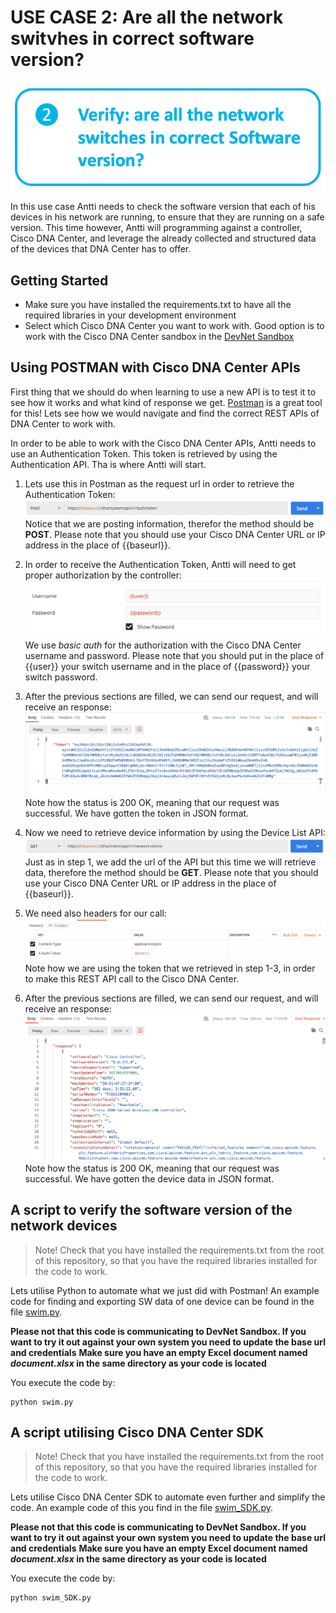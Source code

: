 # USE CASE 2: Are all the network switvhes in correct software version?

![alt text](/images/swim.png "Software Image check use case")

In this use case Antti needs to check the software version that each of his devices in his network are running, to ensure that they are running on a safe version. This time however, Antti will programming against a controller, Cisco DNA Center, and leverage the already collected and structured data of the devices that DNA Center has to offer. 

## Getting Started
- Make sure you have installed the requirements.txt to have all the required libraries in your development environment
- Select which Cisco DNA Center you want to work with. Good option is to work with the Cisco DNA Center sandbox in the [DevNet Sandbox](https://devnetsandbox.cisco.com/)

## Using POSTMAN with Cisco DNA Center APIs

First thing that we should do when learning to use a new API is to test it to see how it works and what kind of response we get. [Postman](https://www.postman.com/) is a great tool for this! Lets see how we would navigate and find the correct REST APIs of DNA Center to work with.

In order to be able to work with the Cisco DNA Center APIs, Antti needs to use an Authentication Token. This token is retrieved by using the Authentication API. Tha is where Antti will start. 

1. Lets use this in Postman as the request url in order to retrieve the Authentication Token:
![alt text](images/postman_dnac_auth_url.png "Postman Authentication URL")
Notice that we are posting information, therefor the method should be **POST**.
Please note that you should use your Cisco DNA Center URL or IP address in the place of {{baseurl}}. 

2. In order to receive the Authentication Token, Antti will need to get proper authorization by the controller:
![alt text](images/postman_dnac_auth.png "Postman DNA Center credentials")
We use *basic auth* for the authorization with the Cisco DNA Center username and password. Please note that you should put in the place of {{user}} your switch username and in the place of {{password}} your switch password.

3. After the previous sections are filled, we can send our request, and will receive an response:
![alt text](images/postman_dnac_token.png "Postman DNA Center Token Retrieved")
Note how the status is 200 OK, meaning that our request was successful. We have gotten the token in JSON format. 

4. Now we need to retrieve device information by using the Device List API:
![alt text](images/postman_getdevices_url.png "Postman Device List REST API")
Just as in step 1, we add the url of the API but this time we will retrieve data, therefore the method should be **GET**.
Please note that you should use your Cisco DNA Center URL or IP address in the place of {{baseurl}}. 

5. We need also headers for our call:
![alt text](images/postman_headers.png "Postman Headers")
Note how we are using the token that we retrieved in step 1-3, in order to make this REST API call to the Cisco DNA Center. 

6. After the previous sections are filled, we can send our request, and will receive an response:
![alt text](images/postman_json.png "Postman Device List Data in JSON Format")
Note how the status is 200 OK, meaning that our request was successful. We have gotten the device data in JSON format. 

## A script to verify the software version of the network devices

> Note! Check that you have installed the requirements.txt from the root of this repository, so that you have the required libraries installed for the code to work.

Lets utilise Python to automate what we just did with Postman! An example code for finding and exporting SW data of one device can be found in the file [swim.py](swim.py).

**Please not that this code is communicating to DevNet Sandbox. If you want to try it out against your own system you need to update the base url and credentials**
**Make sure you have an empty Excel document named ***document.xlsx*** in the same directory as your code is located**

You execute the code by:
```
python swim.py
````

## A script utilising Cisco DNA Center SDK

> Note! Check that you have installed the requirements.txt from the root of this repository, so that you have the required libraries installed for the code to work.

Lets utilise Cisco DNA Center SDK to automate even further and simplify the code.  An example code of this you find in the file [swim_SDK.py](swim_SDK.py).


**Please not that this code is communicating to DevNet Sandbox. If you want to try it out against your own system you need to update the base url and credentials**
**Make sure you have an empty Excel document named ***document.xlsx*** in the same directory as your code is located**

You execute the code by:
```
python swim_SDK.py
````

